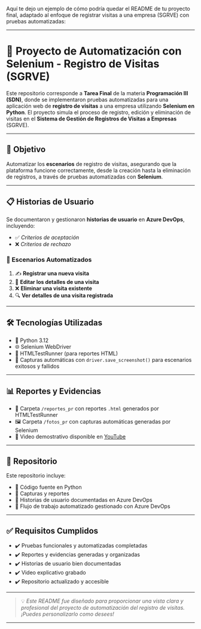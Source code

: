 Aquí te dejo un ejemplo de cómo podría quedar el README de tu proyecto final, adaptado al enfoque de registrar visitas a una empresa (SGRVE) con pruebas automatizadas:

---

# 🎯 Proyecto de Automatización con Selenium - Registro de Visitas (SGRVE)

Este repositorio corresponde a **Tarea Final** de la materia **Programación III (SDN)**, donde se implementaron pruebas automatizadas para una aplicación web de **registro de visitas** a una empresa utilizando **Selenium en Python**. El proyecto simula el proceso de registro, edición y eliminación de visitas en el **Sistema de Gestión de Registros de Visitas a Empresas** (SGRVE).

---

## 🌟 Objetivo
Automatizar los **escenarios** de registro de visitas, asegurando que la plataforma funcione correctamente, desde la creación hasta la eliminación de registros, a través de pruebas automatizadas con **Selenium**.

---

## 📋 Historias de Usuario
Se documentaron y gestionaron **historias de usuario** en **Azure DevOps**, incluyendo:

- ✅ *Criterios de aceptación*
- ❌ *Criterios de rechazo*

### 🔁 Escenarios Automatizados

1. ✍️ **Registrar una nueva visita**
2. 📝 **Editar los detalles de una visita**
3. ❌ **Eliminar una visita existente**
4. 🔍 **Ver detalles de una visita registrada**

---

## 🛠️ Tecnologías Utilizadas

- 🐍 Python 3.12
- 🌐 Selenium WebDriver
- 📄 HTMLTestRunner (para reportes HTML)
- 📸 Capturas automáticas con `driver.save_screenshot()` para escenarios exitosos y fallidos

---

## 📊 Reportes y Evidencias

- 📁 Carpeta `/reportes_pr` con reportes `.html` generados por HTMLTestRunner
- 🖼️ Carpeta `/fotos_pr` con capturas automáticas generadas por Selenium
- 🎥 Video demostrativo disponible en [YouTube]()

---

## 📂 Repositorio

Este repositorio incluye:

- 📌 Código fuente en Python
- 🧾 Capturas y reportes
- 📝 Historias de usuario documentadas en Azure DevOps
- 🔁 Flujo de trabajo automatizado gestionado con Azure DevOps

---

## ✅ Requisitos Cumplidos

- ✔️ Pruebas funcionales y automatizadas completadas
- ✔️ Reportes y evidencias generadas y organizadas
- ✔️ Historias de usuario bien documentadas
- ✔️ Video explicativo grabado
- ✔️ Repositorio actualizado y accesible

---

> 💡 *Este README fue diseñado para proporcionar una vista clara y profesional del proyecto de automatización del registro de visitas. ¡Puedes personalizarlo como desees!*

---
